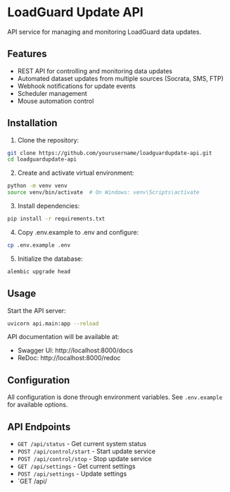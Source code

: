# LoadGuard Update API

API service for managing and monitoring LoadGuard data updates.

## Features

- REST API for controlling and monitoring data updates
- Automated dataset updates from multiple sources (Socrata, SMS, FTP)
- Webhook notifications for update events
- Scheduler management
- Mouse automation control

## Installation

1. Clone the repository:

```bash
git clone https://github.com/yourusername/loadguardupdate-api.git
cd loadguardupdate-api
```

2. Create and activate virtual environment:

```bash
python -m venv venv
source venv/bin/activate  # On Windows: venv\Scripts\activate
```

3. Install dependencies:

```bash
pip install -r requirements.txt
```

4. Copy .env.example to .env and configure:

```bash
cp .env.example .env
```

5. Initialize the database:

```bash
alembic upgrade head
```

## Usage

Start the API server:

```bash
uvicorn api.main:app --reload
```

API documentation will be available at:
- Swagger UI: http://localhost:8000/docs
- ReDoc: http://localhost:8000/redoc

## Configuration

All configuration is done through environment variables. See `.env.example` for available options.

## API Endpoints

- `GET /api/status` - Get current system status
- `POST /api/control/start` - Start update service
- `POST /api/control/stop` - Stop update service
- `GET /api/settings` - Get current settings
- `POST /api/settings` - Update settings
- `GET /api/